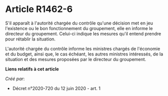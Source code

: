 # Article R1462-6

S'il apparaît à l'autorité chargée du contrôle qu'une décision met en jeu l'existence ou le bon fonctionnement du groupement,
elle en informe le directeur du groupement. Celui-ci indique les mesures qu'il entend prendre pour rétablir la situation.

L'autorité chargée du contrôle informe les ministres chargés de l'économie et du budget, ainsi que, le cas échéant, les
autres ministres intéressés, de la situation et des mesures proposées par le directeur du groupement.

**Liens relatifs à cet article**

_Créé par_:

  - Décret n°2020-720 du 12 juin 2020 - art. 1
